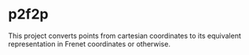 # p2f2p
This project converts points from cartesian coordinates to its equivalent representation in Frenet coordinates or otherwise.
